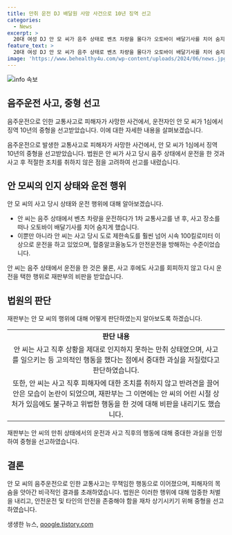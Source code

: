 ```yaml
---
title: 만취 운전 DJ 배달원 사망 사건으로 10년 징역 선고
categories:
  - News
excerpt: >
  20대 여성 DJ 안 모 씨가 음주 상태로 벤츠 차량을 몰다가 오토바이 배달기사를 치어 숨지게 하고 사고 장소를 떠나 운전한 혐의로 1심에서 징역 10년의 중형을 선고받았습니다. 안 씨는 사고 당시에도 도로 제한속도를 넘는 시속 100킬로미터 이상으로 운전하고, 혈중알코올농도는 면허 취소 수준을 넘었던 것으로 밝혀졌습니다. 재판부는 안 씨의 행동을 위법성이 중하다고 지적하며, 사고 직후 상황을 인지하지 못한 만취 상태였다고 판단했습니다. 추가로 안 씨는 피해자에 대한 구호 조치 없이 반려견을 끌어안고 있던 모습이 논란을 일으켰습니다.
feature_text: >
  20대 여성 DJ 안 모 씨가 음주 상태로 벤츠 차량을 몰다가 오토바이 배달기사를 치어 숨지게 하고 사고 장소를 떠나 운전한 혐의로 1심에서 징역 10년의 중형을 선고받았습니다. 안 씨는 사고 당시에도 도로 제한속도를 넘는 시속 100킬로미터 이상으로 운전하고, 혈중알코올농도는 면허 취소 수준을 넘었던 것으로 밝혀졌습니다. 재판부는 안 씨의 행동을 위법성이 중하다고 지적하며, 사고 직후 상황을 인지하지 못한 만취 상태였다고 판단했습니다. 추가로 안 씨는 피해자에 대한 구호 조치 없이 반려견을 끌어안고 있던 모습이 논란을 일으켰습니다.
image: 'https://www.behealthy4u.com/wp-content/uploads/2024/06/news.jpg'
---
```


<p><img src="https://www.behealthy4u.com/wp-content/uploads/2024/06/news.jpg" alt="info 속보" /></p>

<h2 data-ke-size="size26">음주운전 사고, 중형 선고</h2>

<p>음주운전으로 인한 교통사고로 피해자가 사망한 사건에서, 운전자인 안 모 씨가 1심에서 징역 10년의 중형을 선고받았습니다. 이에 대한 자세한 내용을 살펴보겠습니다.</p>

<p data-ke-size="size16">음주운전으로 발생한 교통사고로 피해자가 사망한 사건에서, 안 모 씨가 1심에서 징역 10년의 중형을 선고받았습니다. 법원은 안 씨가 사고 당시 음주 상태에서 운전을 한 것과 사고 후 적절한 조치를 취하지 않은 점을 고려하여 선고를 내렸습니다.</p>

<h2 data-ke-size="size26">안 모씨의 인지 상태와 운전 행위</h2>

<p>안 모 씨의 사고 당시 상태와 운전 행위에 대해 알아보겠습니다.</p>

<ul>
  <li>안 씨는 음주 상태에서 벤츠 차량을 운전하다가 1차 교통사고를 낸 후, 사고 장소를 떠나 오토바이 배달기사를 치어 숨지게 했습니다.</li>
  <li>이뿐만 아니라 안 씨는 사고 당시 도로 제한속도를 훨씬 넘어 시속 100킬로미터 이상으로 운전을 하고 있었으며, 혈중알코올농도가 안전운전을 방해하는 수준이었습니다.</li>
</ul>

<p data-ke-size="size16">안 씨는 음주 상태에서 운전을 한 것은 물론, 사고 후에도 사고를 회피하지 않고 다시 운전을 택한 행위로 재판부의 비판을 받았습니다.</p>

<h2 data-ke-size="size26">법원의 판단</h2>

<p>재판부는 안 모 씨의 행위에 대해 어떻게 판단하였는지 알아보도록 하겠습니다.</p>

<table>
  <tr>
    <td style="text-align: center; height: 17px;"><b>판단 내용</b></td>
  </tr>
  <tr>
    <td style="text-align: center; height: 17px;">안 씨는 사고 직후 상황을 제대로 인지하지 못하는 만취 상태였으며, 사고를 일으키는 등 고의적인 행동을 했다는 점에서 중대한 과실을 저질렀다고 판단하였습니다.</td>
  </tr>
  <tr>
    <td style="text-align: center; height: 17px;">또한, 안 씨는 사고 직후 피해자에 대한 조치를 취하지 않고 반려견을 끌어안은 모습이 논란이 되었으며, 재판부는 그 이면에는 안 씨의 어린 시절 상처가 있음에도 불구하고 위법한 행동을 한 것에 대해 비판을 내리기도 했습니다.</td>
  </tr>
</table>

<p data-ke-size="size16">재판부는 안 씨의 만취 상태에서의 운전과 사고 직후의 행동에 대해 중대한 과실을 인정하여 중형을 선고하였습니다.</p>

<h2 data-ke-size="size26">결론</h2>

<p data-ke-size="size16">안 모 씨의 음주운전으로 인한 교통사고는 무책임한 행동으로 이어졌으며, 피해자의 목숨을 앗아간 비극적인 결과를 초래하였습니다. 법원은 이러한 행위에 대해 엄중한 처벌을 내리고, 안전운전 및 타인의 안전을 존중해야 함을 재차 상기시키기 위해 중형을 선고하였습니다.</p>
생생한 뉴스, <a href="https://qoogle.tistory.com" rel="dofollow">qoogle.tistory.com</a>


